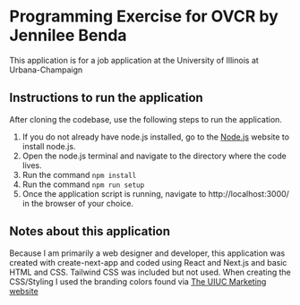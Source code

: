 # Programming Exercise for OVCR by Jennilee Benda
This application is for a job application at the University of Illinois at Urbana-Champaign

## Instructions to run the application

After cloning the codebase, use the following steps to run the application.

1. If you do not already have node.js installed, go to the [Node.js](https://nodejs.org/en/download) website to install node.js. 
2. Open the node.js terminal and navigate to the directory where the code lives.
3. Run the command `npm install`
4. Run the command `npm run setup`
5. Once the application script is running, navigate to http://localhost:3000/ in the browser of your choice.

## Notes about this application

Because I am primarily a web designer and developer, this application was created with create-next-app and coded using React and Next.js and basic HTML and CSS. Tailwind CSS was included but not used. When creating the CSS/Styling I used the branding colors found via [The UIUC Marketing website](https://marketing.illinois.edu/visual-identity/color)